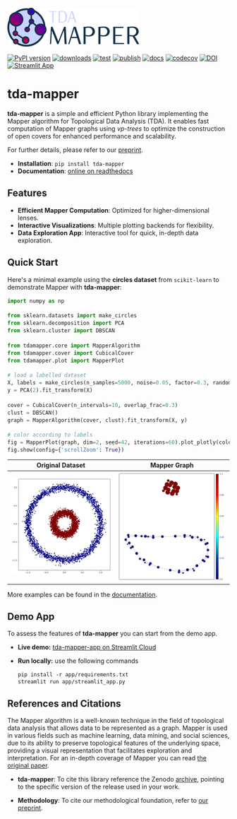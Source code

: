 ![Logo](https://github.com/lucasimi/tda-mapper-python/raw/main/docs/source/logos/tda-mapper-logo-horizontal.png)

[![PyPI version](https://badge.fury.io/py/tda-mapper.svg)](https://badge.fury.io/py/tda-mapper)
[![downloads](https://img.shields.io/pypi/dm/tda-mapper)](https://pypi.python.org/pypi/tda-mapper/)
[![test](https://github.com/lucasimi/tda-mapper-python/actions/workflows/test.yml/badge.svg)](https://github.com/lucasimi/tda-mapper-python/actions/workflows/test.yml)
[![publish](https://github.com/lucasimi/tda-mapper-python/actions/workflows/publish.yml/badge.svg)](https://github.com/lucasimi/tda-mapper-python/actions/workflows/publish.yml)
[![docs](https://readthedocs.org/projects/tda-mapper/badge/?version=main)](https://tda-mapper.readthedocs.io/en/main/?badge=main)
[![codecov](https://codecov.io/github/lucasimi/tda-mapper-python/graph/badge.svg?token=FWSD8JUG6R)](https://codecov.io/github/lucasimi/tda-mapper-python)
[![DOI](https://zenodo.org/badge/DOI/10.5281/zenodo.10642381.svg)](https://doi.org/10.5281/zenodo.10642381)
[![Streamlit App](https://static.streamlit.io/badges/streamlit_badge_black_white.svg)](https://tda-mapper-app.streamlit.app/)

# tda-mapper

**tda-mapper** is a simple and efficient Python library implementing the Mapper algorithm for Topological Data Analysis (TDA).
It enables fast computation of Mapper graphs using *vp-trees* to optimize the construction of open covers for enhanced performance and scalability.

For further details, please refer to our [preprint](https://doi.org/10.5281/zenodo.10659651).

- **Installation**: `pip install tda-mapper`
- **Documentation**: [online on readthedocs](https://tda-mapper.readthedocs.io/en/main/)

## Features

- **Efficient Mapper Computation**: Optimized for higher-dimensional lenses.
- **Interactive Visualizations**: Multiple plotting backends for flexibility.
- **Data Exploration App**: Interactive tool for quick, in-depth data exploration.

## Quick Start

Here's a minimal example using the **circles dataset** from `scikit-learn` to demonstrate Mapper with **tda-mapper**:

```python
import numpy as np

from sklearn.datasets import make_circles
from sklearn.decomposition import PCA
from sklearn.cluster import DBSCAN

from tdamapper.core import MapperAlgorithm
from tdamapper.cover import CubicalCover
from tdamapper.plot import MapperPlot

# load a labelled dataset
X, labels = make_circles(n_samples=5000, noise=0.05, factor=0.3, random_state=42)
y = PCA(2).fit_transform(X)

cover = CubicalCover(n_intervals=10, overlap_frac=0.3)
clust = DBSCAN()
graph = MapperAlgorithm(cover, clust).fit_transform(X, y)

# color according to labels
fig = MapperPlot(graph, dim=2, seed=42, iterations=60).plot_plotly(colors=labels)
fig.show(config={'scrollZoom': True})
```

| Original Dataset | Mapper Graph |
| ---------------- | ------------ |
| ![Original Dataset](https://github.com/lucasimi/tda-mapper-python/raw/main/resources/circles_dataset.png) | ![Mapper Graph](https://github.com/lucasimi/tda-mapper-python/raw/main/resources/circles_mean.png) |

More examples can be found in the
[documentation](https://tda-mapper.readthedocs.io/en/main/).

## Demo App

To assess the features of **tda-mapper** you can start from the demo app.

- **Live demo:** [tda-mapper-app on Streamlit Cloud](https://tda-mapper-app.streamlit.app/)

- **Run locally:** use the following commands

    ```
    pip install -r app/requirements.txt
    streamlit run app/streamlit_app.py
    ```

## References and Citations

The Mapper algorithm is a well-known technique in the field of topological
data analysis that allows data to be represented as a graph.
Mapper is used in various fields such as machine learning, data mining, and
social sciences, due to its ability to preserve topological features of the
underlying space, providing a visual representation that facilitates
exploration and interpretation. For an in-depth coverage of Mapper you can
read
[the original paper](https://research.math.osu.edu/tgda/mapperPBG.pdf).

- **tda-mapper**: To cite this library reference the Zenodo [archive](https://doi.org/10.5281/zenodo.10642381),
pointing to the specific version of the release used in your work.

- **Methodology**: To cite our methodological foundation, refer to [our preprint](https://doi.org/10.5281/zenodo.10659651).
